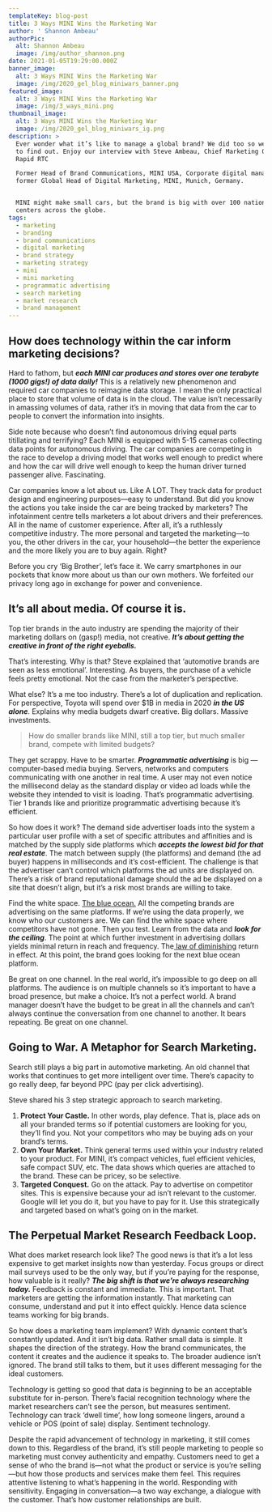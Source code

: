```yaml
---
templateKey: blog-post
title: 3 Ways MINI Wins the Marketing War
author: ' Shannon Ambeau'
authorPic:
  alt: Shannon Ambeau
  image: /img/author_shannon.png
date: 2021-01-05T19:29:00.000Z
banner_image:
  alt: 3 Ways MINI Wins the Marketing War
  image: /img/2020_gel_blog_miniwars_banner.png
featured_image:
  alt: 3 Ways MINI Wins the Marketing War
  image: /img/3_ways_mini.png
thumbnail_image:
  alt: 3 Ways MINI Wins the Marketing War
  image: /img/2020_gel_blog_miniwars_ig.png
description: >
  Ever wonder what it’s like to manage a global brand? We did too so we decided
  to find out. Enjoy our interview with Steve Ambeau, Chief Marketing Officer,
  Rapid RTC

  Former Head of Brand Communications, MINI USA, Corporate digital manager &
  former Global Head of Digital Marketing, MINI, Munich, Germany.


  MINI might make small cars, but the brand is big with over 100 national sales
  centers across the globe. 
tags:
  - marketing
  - branding
  - brand communications
  - digital marketing
  - brand strategy
  - marketing strategy
  - mini
  - mini marketing
  - programmatic advertising
  - search marketing
  - market research
  - brand management
---
```

## How does technology within the car inform marketing decisions?

Hard to fathom, but _**each MINI car produces and stores over one terabyte (1000 gigs!) of data daily!**_ This is a relatively new phenomenon and required car companies to reimagine data storage. I mean the only practical place to store that volume of data is in the cloud. The value isn’t necessarily in amassing volumes of data, rather it’s in moving that data from the car to people to convert the information into insights. 

Side note because who doesn’t find autonomous driving equal parts titillating and terrifying? Each MINI is equipped with 5-15 cameras collecting data points for autonomous driving. The car companies are competing in the race to develop a driving model that works well enough to predict where and how the car will drive well enough to keep the human driver turned passenger alive. Fascinating. 

Car companies know a lot about us. Like A LOT. They track data for product design and engineering purposes—easy to understand. But did you know the actions you take inside the car are being tracked by marketers? The infotainment centre tells marketers a lot about drivers and their preferences. All in the name of customer experience. After all, it’s a ruthlessly competitive industry. The more personal and targeted the marketing—to you, the other drivers in the car, your household—the better the experience and the more likely you are to buy again. Right?

Before you cry ‘Big Brother’, let’s face it. We carry smartphones in our pockets that know more about us than our own mothers. We forfeited our privacy long ago in exchange for power and convenience. 

## It’s all about media. Of course it is. 

Top tier brands in the auto industry are spending the majority of their marketing dollars on (gasp!) media, not creative. **_It’s about getting the creative in front of the right eyeballs._** 

That’s interesting. Why is that? Steve explained that ‘automotive brands are seen as less emotional’. Interesting. As buyers, the purchase of a vehicle feels pretty emotional. Not the case from the marketer’s perspective.

What else? It’s a me too industry. There’s a lot of duplication and replication. For perspective, Toyota will spend over $1B in media in 2020 _**in the US alone**_. Explains why media budgets dwarf creative. Big dollars. Massive investments.

> How do smaller brands like MINI, still a top tier, but much smaller brand, compete with limited budgets? 

They get scrappy. Have to be smarter. **_Programmatic advertising_** is big — computer-based media buying. Servers, networks and computers communicating with one another in real time. A user may not even notice the millisecond delay as the standard display or video ad loads while the website they intended to visit is loading. That’s programmatic advertising. Tier 1 brands like and prioritize programmatic advertising because it’s efficient. 

So how does it work? The demand side advertiser loads into the system a particular user profile with a set of specific attributes and affinities and is matched by the supply side platforms which **_accepts the lowest bid for that real estate_**. The match between supply (the platforms) and demand (the ad buyer) happens in milliseconds and it’s cost-efficient. The challenge is that the advertiser can’t control which platforms the ad units are displayed on. There’s a risk of brand reputational damage should the ad be displayed on a site that doesn’t align, but it’s a risk most brands are willing to take. 

Find the white space. [The blue ocean.](https://www.blueoceanstrategy.com/what-is-blue-ocean-strategy/) All the competing brands are advertising on the same platforms. If we’re using the data properly, we know who our customers are. We can find the white space where competitors have not gone. Then you test. Learn from the data and **_look for the ceiling_**. The point at which further investment in advertising dollars yields minimal return in reach and frequency. The[ law of diminishing](https://www.britannica.com/topic/diminishing-returns) return in effect. At this point, the brand goes looking for the next blue ocean platform. 

Be great on one channel. In the real world, it’s impossible to go deep on all platforms. The audience is on multiple channels so it’s important to have a broad presence, but make a choice. It’s not a perfect world. A brand manager doesn’t have the budget to be great in all the channels and can’t always continue the conversation from one channel to another. It bears repeating. Be great on one channel. 

## Going to War. A Metaphor for Search Marketing. 

Search still plays a big part in automotive marketing. An old channel that works that continues to get more intelligent over time. There’s capacity to go really deep, far beyond PPC (pay per click advertising). 

Steve shared his 3 step strategic approach to search marketing. 

1. **Protect Your Castle.** In other words, play defence. That is, place ads on all your branded terms so if potential customers are looking for you, they’ll find you. Not your competitors who may be buying ads on your brand’s terms.
2. **Own Your Market.** Think general terms used within your industry related to your product. For MINI, it’s compact vehicles, fuel efficient vehicles, safe compact SUV, etc. The data shows which queries are attached to the brand. These can be pricey, so be selective.
3. **Targeted Conquest.** Go on the attack. Pay to advertise on competitor sites. This is expensive because your ad isn’t relevant to the customer. Google will let you do it, but you have to pay for it. Use this strategically and targeted based on what’s going on in the market. 

## The Perpetual Market Research Feedback Loop. 

What does market research look like? The good news is that it’s a lot less expensive to get market insights now than yesterday. Focus groups or direct mail surveys used to be the only way, but if you’re paying for the response, how valuable is it really? _**The big shift is that we’re always researching today.**_ Feedback is constant and immediate. This is important. That marketers are getting the information instantly. That marketing can consume, understand and put it into effect quickly. Hence data science teams working for big brands. 

So how does a marketing team implement? With dynamic content that’s constantly updated. And it isn’t big data. Rather small data is simple. It shapes the direction of the strategy. How the brand communicates, the content it creates and the audience it speaks to. The broader audience isn’t ignored. The brand still talks to them, but it uses different messaging for the ideal customers.

Technology is getting so good that data is beginning to be an acceptable substitute for in-person. There’s facial recognition technology where the market researchers can’t see the person, but measures sentiment. Technology can track ‘dwell time’, how long someone lingers, around a vehicle or POS (point of sale) display. Sentiment technology. 

Despite the rapid advancement of technology in marketing, it still comes down to this. Regardless of the brand, it’s still people marketing to people so marketing must convey authenticity and empathy. Customers need to get a sense of who the brand is—not what the product or service is you’re selling—but how those products and services make them feel. This requires attentive listening to what’s happening in the world. Responding with sensitivity.  Engaging in conversation—a two way exchange, a dialogue with the customer. That’s how customer relationships are built.
